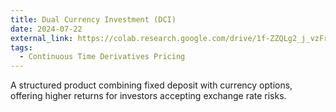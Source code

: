 ```yaml
---
title: Dual Currency Investment (DCI)
date: 2024-07-22
external_link: https://colab.research.google.com/drive/1f-ZZQLg2_j_vzFrK3wnkal8fYNMrwu6t?usp=sharing
tags:
  - Continuous Time Derivatives Pricing
---
```


A structured product combining fixed deposit with currency options, offering higher returns for investors accepting exchange rate risks.

<!--more-->
